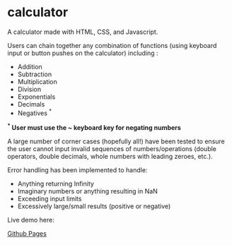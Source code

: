 # calculator

A calculator made with HTML, CSS, and Javascript.

Users can chain together any combination of functions (using keyboard input or button pushes on the calculator) including :

* Addition
* Subtraction
* Multiplication
* Division
* Exponentials
* Decimals
* Negatives <sup>*</sup>

**<sup>*</sup> User must use the ~ keyboard key for negating numbers**


A large number of corner cases (hopefully all!) have been tested to ensure the user cannot input invalid sequences of numbers/operations (double operators, double decimals, whole numbers with leading zeroes, etc.).  

Error handling has been implemented to handle:

* Anything returning Infinity
* Imaginary numbers or anything resulting in NaN
* Exceeding input limits
* Excessively large/small results (positive or negative)

Live demo here:

[Github Pages](https://m-catha.github.io/calculator/)
